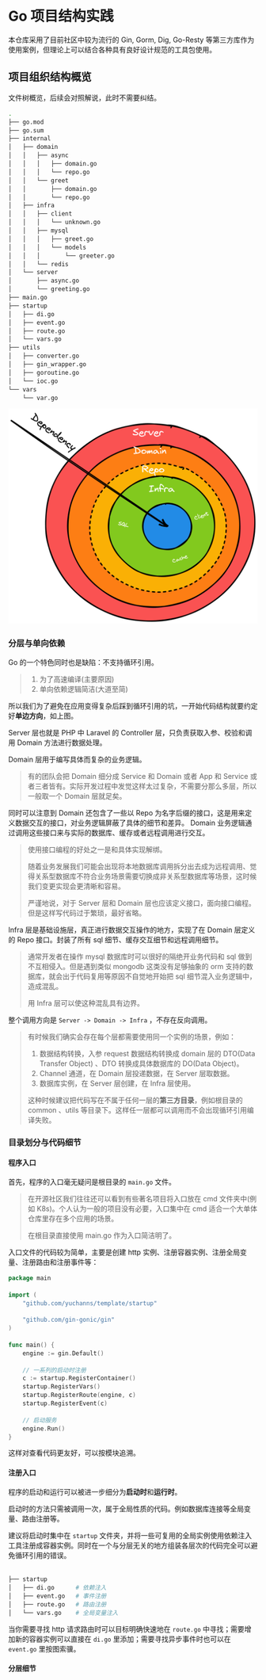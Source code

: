 # Go 项目结构实践
本仓库采用了目前社区中较为流行的 Gin, Gorm, Dig, Go-Resty 等第三方库作为使用案例，但理论上可以结合各种具有良好设计规范的工具包使用。
## 项目组织结构概览
文件树概览，后续会对照解说，此时不需要纠结。
```sh
.
├── go.mod
├── go.sum
├── internal
│   ├── domain
│   │   ├── async
│   │   │   ├── domain.go
│   │   │   └── repo.go
│   │   └── greet
│   │       ├── domain.go
│   │       └── repo.go
│   ├── infra
│   │   ├── client
│   │   │   └── unknown.go
│   │   ├── mysql
│   │   │   ├── greet.go
│   │   │   └── models
│   │   │       └── greeter.go
│   │   └── redis
│   └── server
│       ├── async.go
│       └── greeting.go
├── main.go
├── startup
│   ├── di.go
│   ├── event.go
│   ├── route.go
│   └── vars.go
├── utils
│   ├── converter.go
│   ├── gin_wrapper.go
│   ├── goroutine.go
│   └── ioc.go
└── vars
    └── var.go
```
![](./structure.png)
### 分层与单向依赖
Go 的一个特色同时也是缺陷：不支持循环引用。
> 1. 为了高速编译(主要原因)
> 2. 单向依赖逻辑简洁(大道至简)

所以我们为了避免在应用变得复杂后踩到循环引用的坑，一开始代码结构就要约定好**单边方向**，如上图。

Server 层也就是 PHP 中 Laravel 的 Controller 层，只负责获取入参、校验和调用 Domain 方法进行数据处理。

Domain 层用于编写具体而复杂的业务逻辑。
> 有的团队会把 Domain 细分成 Service 和 Domain 或者 App 和 Service 或者三者皆有。实际开发过程中发觉这样太过复杂，不需要分那么多层，所以一般取一个 Domain 层就足矣。

同时可以注意到 Domain 还包含了一些以 Repo 为名字后缀的接口，这是用来定义数据交互的接口，对业务逻辑屏蔽了具体的细节和差异。 Domain 业务逻辑通过调用这些接口来与实际的数据库、缓存或者远程调用进行交互。
> 使用接口编程的好处之一是和具体实现解绑。
>
> 随着业务发展我们可能会出现将本地数据库调用拆分出去成为远程调用、觉得关系型数据库不符合业务场景需要切换成非关系型数据库等场景，这时候我们变更实现会更清晰和容易。
>
> 严谨地说，对于 Server 层和 Domain 层也应该定义接口，面向接口编程。但是这样写代码过于繁琐，最好省略。

Infra 层是基础设施层，真正进行数据交互操作的地方，实现了在 Domain 层定义的 Repo 接口。封装了所有 sql 细节、缓存交互细节和远程调用细节。
> 通常开发者在操作 mysql 数据库时可以很好的隔绝开业务代码和 sql 做到不互相侵入。但是遇到类似 mongodb 这类没有足够抽象的 orm 支持的数据库，就会出于代码复用等原因不自觉地开始把 sql 细节混入业务逻辑中，造成混乱。
> 
> 用 Infra 层可以使这种混乱具有边界。

整个调用方向是 `Server -> Domain -> Infra` ，不存在反向调用。

> 有时候我们确实会存在每个层都需要使用同一个实例的场景，例如：
> 1. 数据结构转换，入参 request 数据结构转换成 domain 层的 DTO(Data Transfer Object) 、DTO 转换成具体数据库的 DO(Data Object)。
> 2. Channel 通道，在 Domain 层投递数据，在 Server 层取数据。
> 3. 数据库实例，在 Server 层创建，在 Infra 层使用。
> 
> 这种时候建议把代码写在不属于任何一层的**第三方目录**，例如根目录的 common 、utils 等目录下。这样任一层都可以调用而不会出现循环引用编译失败。

### 目录划分与代码细节
#### 程序入口
首先，程序的入口毫无疑问是根目录的 `main.go` 文件。

> 在开源社区我们往往还可以看到有些著名项目将入口放在 cmd 文件夹中(例如 K8s)。个人认为一般的项目没有必要，入口集中在 cmd 适合一个大单体仓库里存在多个应用的场景。
>
> 在根目录直接使用 main.go 作为入口简洁明了。

入口文件的代码较为简单，主要是创建 http 实例、注册容器实例、注册全局变量、注册路由和注册事件等：
```go
package main

import (
	"github.com/yuchanns/template/startup"

	"github.com/gin-gonic/gin"
)

func main() {
	engine := gin.Default()

	// 一系列的启动时注册
	c := startup.RegisterContainer()
	startup.RegisterVars()
	startup.RegisterRoute(engine, c)
	startup.RegisterEvent(c)

	// 启动服务
	engine.Run()
}
```
这样对查看代码更友好，可以按模块追溯。
#### 注册入口
程序的启动和运行可以被进一步细分为**启动时**和**运行时**。

启动时的方法只需被调用一次，属于全局性质的代码。例如数据库连接等全局变量、路由注册等。

建议将启动时集中在 `startup` 文件夹，并将一些可复用的全局实例使用依赖注入工具注册成容器实例。同时在一个与分层无关的地方组装各层次的代码完全可以避免循环引用的错误。
```sh

├── startup
│   ├── di.go      # 依赖注入
│   ├── event.go   # 事件注册
│   ├── route.go   # 路由注册
│   └── vars.go    # 全局变量注入
```
当你需要寻找 http 请求路由时可以目标明确快速地在 `route.go` 中寻找；需要增加新的容器实例可以直接在 `di.go` 里添加；需要寻找异步事件时也可以在 `event.go`  里按图索骥。
#### 分层细节

